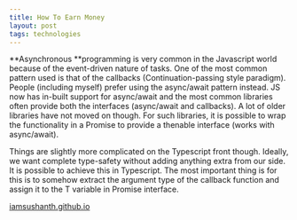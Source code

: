 ```yaml
---
title: How To Earn Money
layout: post
tags: technologies
---
```


**Asynchronous **programming is very common in the Javascript world because of the event-driven nature of tasks. One of the most common pattern used is that of the callbacks (Continuation-passing style paradigm). People (including myself) prefer using the async/await pattern instead. JS now has in-built support for async/await and the most common libraries often provide both the interfaces (async/await and callbacks). A lot of older libraries have not moved on though. For such libraries, it is possible to wrap the functionality in a Promise to provide a thenable interface (works with async/await).

Things are slightly more complicated on the Typescript front though. Ideally, we want complete type-safety without adding anything extra from our side. It is possible to achieve this in Typescript. The most important thing is for this is to somehow extract the argument type of the callback function and assign it to the T variable in Promise<T> interface.

[iamsushanth.github.io](http://iamsushanth.github.io)